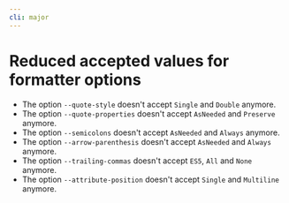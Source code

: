 ```yaml
---
cli: major
---
```


# Reduced accepted values for formatter options

- The option `--quote-style` doesn't accept `Single` and `Double` anymore.
- The option `--quote-properties` doesn't accept `AsNeeded` and `Preserve` anymore.
- The option `--semicolons` doesn't accept `AsNeeded` and `Always` anymore.
- The option `--arrow-parenthesis` doesn't accept `AsNeeded` and `Always` anymore.
- The option `--trailing-commas` doesn't accept `ES5`, `All` and `None` anymore.
- The option `--attribute-position` doesn't accept `Single` and `Multiline` anymore.
